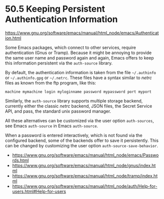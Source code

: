 # 50.5 Keeping Persistent Authentication Information

https://www.gnu.org/software/emacs/manual/html_node/emacs/Authentication.html

Some Emacs packages, which connect to other services, require authentication (Gnus or Tramp). Because it might be annoying to provide the same user name and password again and again, Emacs offers to keep this information persistent via the `auth-source` library.

By default, the authentication information is taken from the file `~/.authinfo` or `~/.authinfo.gpg` or `~/.netrc`. These files have a syntax similar to *netrc* files as known from the ftp program, like this:

    machine mymachine login myloginname password mypassword port myport

Similarly, the `auth-source` library supports multiple storage backend, currently either the classic *netrc* backend, JSON files, the Secret Service API, and pass, the standard unix password manager.

All these alternatives can be customized via the user option `auth-sources`, see Emacs `auth-source` in Emacs `auth-source`.

When a password is entered interactively, which is not found via the configured backend, some of the backends offer to save it persistently. This can be changed by customizing the user option `auth-source-save-behavior`.


- https://www.gnu.org/software/emacs/manual/html_node/emacs/Passwords.html
- https://www.gnu.org/software/emacs/manual/html_node/gnus/index.html
- https://www.gnu.org/software/emacs/manual/html_node/tramp/index.html
- https://www.gnu.org/software/emacs/manual/html_node/auth/Help-for-users.html#Help-for-users
